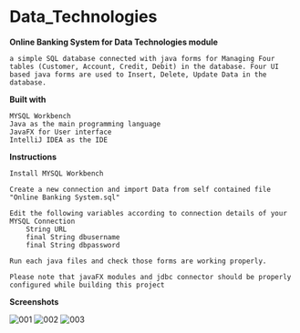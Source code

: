 # Data_Technologies

**Online Banking System for Data Technologies module**

    a simple SQL database connected with java forms for Managing Four tables (Customer, Account, Credit, Debit) in the database. Four UI based java forms are used to Insert, Delete, Update Data in the database.

**Built with**

    MYSQL Workbench
    Java as the main programming language
    JavaFX for User interface
    IntelliJ IDEA as the IDE


**Instructions**

    Install MYSQL Workbench

    Create a new connection and import Data from self contained file "Online Banking System.sql"

    Edit the following variables according to connection details of your MYSQL Connection 
        String URL
        final String dbusername
        final String dbpassword

    Run each java files and check those forms are working properly.

    Please note that javaFX modules and jdbc connector should be properly configured while building this project

**Screenshots**

![001](https://user-images.githubusercontent.com/98567144/151663472-f6229543-24fa-4b1f-988f-d23d31223248.png)
![002](https://user-images.githubusercontent.com/98567144/151663473-268ca3bf-761a-47b9-9959-7cea9b700ac6.png)
![003](https://user-images.githubusercontent.com/98567144/151663474-e9a74733-1568-41dc-8b17-7ceb0d578151.png)
